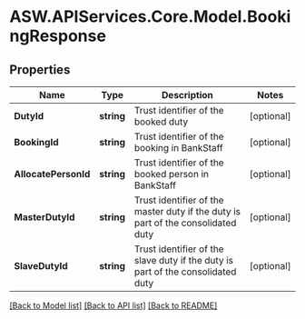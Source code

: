 # ASW.APIServices.Core.Model.BookingResponse
## Properties

Name | Type | Description | Notes
------------ | ------------- | ------------- | -------------
**DutyId** | **string** | Trust identifier of the booked duty | [optional] 
**BookingId** | **string** | Trust identifier of the booking in BankStaff | [optional] 
**AllocatePersonId** | **string** | Trust identifier of the booked person in BankStaff | [optional] 
**MasterDutyId** | **string** | Trust identifier of the master duty if the duty is part of the consolidated duty | [optional] 
**SlaveDutyId** | **string** | Trust identifier of the slave duty if the duty is part of the consolidated duty | [optional] 

[[Back to Model list]](../README.md#documentation-for-models) [[Back to API list]](../README.md#documentation-for-api-endpoints) [[Back to README]](../README.md)

